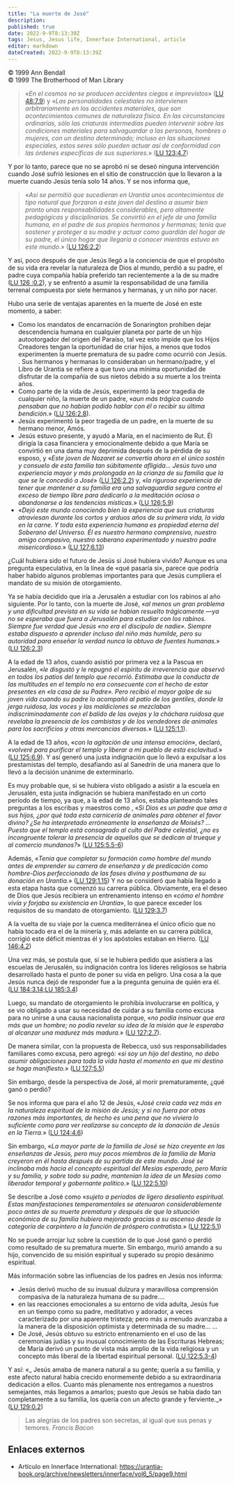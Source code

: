 ```yaml
---
title: "La muerte de José"
description: 
published: true
date: 2022-9-9T8:13:39Z
tags: Jesus, Jesus life, Innerface International, article
editor: markdown
dateCreated: 2022-9-9T8:13:39Z
---
```


<p class="v-card v-sheet theme--light grey lighten-3 px-2">© 1999 Ann Bendall<br>© 1999 The Brotherhood of Man Library</p>

> «_En el cosmos no se producen accidentes ciegos e imprevistos_» ([LU 48:7.9](/es/The_Urantia_Book/48#p7_9)) y «_Las personalidades celestiales no intervienen arbitrariamente en los accidentes materiales, que son acontecimientos comunes de naturaleza física. En las circunstancias ordinarias, sólo las criaturas intermedias pueden intervenir sobre las condiciones materiales para salvaguardar a las personas, hombres o mujeres, con un destino determinado; incluso en las situaciones especiales, estos seres sólo pueden actuar así de conformidad con las órdenes específicas de sus superiores._» ([LU 123:4.7](/es/The_Urantia_Book/123#p4_7))

Y por lo tanto, parece que no se aprobó ni se deseó ninguna intervención cuando José sufrió lesiones en el sitio de construcción que lo llevaron a la muerte cuando Jesús tenía solo 14 años. Y se nos informa que,

> «_Así se permitió que sucedieran en Urantia unos acontecimientos de tipo natural que forzaron a este joven del destino a asumir bien pronto unas responsabilidades considerables, pero altamente pedagógicas y disciplinarias. Se convirtió en el jefe de una familia humana, en el padre de sus propios hermanos y hermanas; tenía que sostener y proteger a su madre y actuar como guardián del hogar de su padre, el único hogar que llegaría a conocer mientras estuvo en este mundo._» ([LU 126:2.2](/es/The_Urantia_Book/126#p2_2 ))

Y así, poco después de que Jesús llegó a la conciencia de que el propósito de su vida era revelar la naturaleza de Dios al mundo, perdió a su padre, el padre cuya compañía había preferido tan recientemente a la de su madre ([LU 126 :0.2](/es/The_Urantia_Book/126#p0_2)), y se enfrentó a asumir la responsabilidad de una familia terrenal compuesta por siete hermanos y hermanas, y un niño por nacer.

Hubo una serie de ventajas aparentes en la muerte de José en este momento, a saber:

- Como los mandatos de encarnación de Sonarington prohíben dejar descendencia humana en cualquier planeta por parte de un hijo autootorgador del origen del Paraíso, tal vez esto impide que los Hijos Creadores tengan la oportunidad de criar hijos, a menos que todos experimenten la muerte prematura de su padre como ocurrió con Jesús. . Sus hermanos y hermanas lo consideraban un hermano/padre, y el Libro de Urantia se refiere a que tuvo una mínima oportunidad de disfrutar de la compañía de sus nietos debido a su muerte a los treinta años.
- Como parte de la vida de Jesús, experimentó la peor tragedia de cualquier niño, la muerte de un padre, «_aun más trágica cuando pensaban que no habían podido hablar con él o recibir su última bendición._» ([LU 126:2.8](/es/The_Urantia_Book/126#p2_8)).
- Jesús experimentó la peor tragedia de un padre, en la muerte de su hermano menor, Amós.
- Jesús estuvo presente, y ayudó a María, en el nacimiento de Rut. Él dirigía la casa financiera y emocionalmente debido a que María se convirtió en una dama muy deprimida después de la pérdida de su esposo, y «_Este joven de Nazaret se convertía ahora en el único sostén y consuelo de esta familia tan súbitamente afligida... Jesús tuvo una experiencia mayor y más prolongada en la crianza de su familia que la que se le concedió a José_» ([LU 126:2.2](/es/The_Urantia_Book/126#p2_2)) y, «_la rigurosa experiencia de tener que mantener a su familia era una salvaguardia segura contra el exceso de tiempo libre para dedicarlo a la meditación ociosa o abandonarse a las tendencias místicas._» ([LU 126:5.9](/es/The_Urantia_Book/126#p5_9))
- «_Dejó este mundo conociendo bien la experiencia que sus criaturas atraviesan durante los cortos y arduos años de su primera vida, la vida en la carne. Y toda esta experiencia humana es propiedad eterna del Soberano del Universo. Él es nuestro hermano comprensivo, nuestro amigo compasivo, nuestro soberano experimentado y nuestro padre misericordioso._» ([LU 127:6.13](/es/The_Urantia_Book/127#p6_13))

¿Cuál hubiera sido el futuro de Jesús si José hubiera vivido? Aunque es una pregunta especulativa, en la línea de «qué pasaría si», parece que podría haber habido algunos problemas importantes para que Jesús cumpliera el mandato de su misión de otorgamiento.

Ya se había decidido que iría a Jerusalén a estudiar con los rabinos al año siguiente. Por lo tanto, con la muerte de José, «_al menos un gran problema y una dificultad prevista en su vida se habían resuelto trágicamente —ya no se esperaba que fuera a Jerusalén para estudiar con los rabinos. Siempre fue verdad que Jesús «no era el discípulo de nadie». Siempre estaba dispuesto a aprender incluso del niño más humilde, pero su autoridad para enseñar la verdad nunca la obtuvo de fuentes humanas._» ([LU 126:2.3](/es/The_Urantia_Book/126#p2_3))

A la edad de 13 años, cuando asistió por primera vez a la Pascua en Jerusalén, «_le disgustó y le repugnó el espíritu de irreverencia que observó en todos los patios del templo que recorrió. Estimaba que la conducta de las multitudes en el templo no era consecuente con el hecho de estar presentes en «la casa de su Padre». Pero recibió el mayor golpe de su joven vida cuando su padre lo acompañó al patio de los gentiles, donde la jerga ruidosa, las voces y las maldiciones se mezclaban indiscriminadamente con el balido de las ovejas y la cháchara ruidosa que revelaba la presencia de los cambistas y de los vendedores de animales para los sacrificios y otras mercancías diversas._» ([LU 125:1.1](/es/The_Urantia_Book/125#p1_1)).

A la edad de 13 años, «_con la agitación de una intensa emoción_», declaró, «_volveré para purificar el templo y liberar a mi pueblo de esta esclavitud._» ([LU 125:6.9](/es/The_Urantia_Book/125#p6_9)). Y así generó una justa indignación que lo llevó a expulsar a los prestamistas del templo, desafiando así al Sanedrín de una manera que lo llevó a la decisión unánime de exterminarlo.

Es muy probable que, si se hubiera visto obligado a asistir a la escuela en Jerusalén, esta justa indignación se hubiera manifestado en un corto período de tiempo, ya que, a la edad de 13 años, estaba planteando tales preguntas a los escribas y maestros como , «_Si Dios es un padre que ama a sus hijos, ¿por qué toda esta carnicería de animales para obtener el favor divino? ¿Se ha interpretado erróneamente la enseñanza de Moisés? ... Puesto que el templo está consagrado al culto del Padre celestial, ¿no es incongruente tolerar la presencia de aquellos que se dedican al trueque y al comercio mundanos?_» ([LU 125:5.5-6](/es/The_Urantia_Book/125#p5_5 ))

Además, «_Tenía que completar su formación como hombre del mundo antes de emprender su carrera de enseñanza y de predicación como hombre-Dios perfeccionado de las fases divina y posthumana de su donación en Urantia._» ([LU 129:1.15](/es/The_Urantia_Book/129#p1_15)) Y no se consideró que había llegado a esta etapa hasta que comenzó su carrera pública. Obviamente, era el deseo de Dios que Jesús recibiera un entrenamiento intenso en «_cómo el hombre vivía y forjaba su existencia en Urantia_», lo que parece exceder los requisitos de su mandato de otorgamiento. ([LU 129:3.7](/es/The_Urantia_Book/129#p3_7))

A la vuelta de su viaje por la cuenca mediterránea el único oficio que no había tocado era el de la minería y, más adelante en su carrera pública, corrigió este déficit mientras él y los apóstoles estaban en Hierro. ([LU 146:4.2](/es/The_Urantia_Book/146#p4_2))

Una vez más, se postula que, si se le hubiera pedido que asistiera a las escuelas de Jerusalén, su indignación contra los líderes religiosos se habría desarrollado hasta el punto de poner su vida en peligro. Una cosa a la que Jesús nunca dejó de responder fue a la pregunta genuina de quién era él. ([LU 184:3.14](/es/The_Urantia_Book/184#p3_14);[LU 185:3.4](/es/The_Urantia_Book/185#p3_4))

Luego, su mandato de otorgamiento le prohibía involucrarse en política, y se vio obligado a usar su necesidad de cuidar a su familia como excusa para no unirse a una causa nacionalista porque, «_no podía insinuar que era más que un hombre; no podía revelar su idea de la misión que le esperaba al alcanzar una madurez más madura._» ([LU 127:2.7](/es/The_Urantia_Book/127#p2_7)).

De manera similar, con la propuesta de Rebecca, usó sus responsabilidades familiares como excusa, pero agregó: «_si soy un hijo del destino, no debo asumir obligaciones para toda la vida hasta el momento en que mi destino se haga manifiesto._» ([LU 127:5.5](/es/The_Urantia_Book/127#p5_5))

Sin embargo, desde la perspectiva de José, al morir prematuramente, ¿qué ganó o perdió?

Se nos informa que para el año 12 de Jesús, «_José creía cada vez más en la naturaleza espiritual de la misión de Jesús; y si no fuera por otras razones más importantes, de hecho es una pena que no viviera lo suficiente como para ver realizarse su concepto de la donación de Jesús en la Tierra._» ([LU 124:4.6](/es/The_Urantia_Book/124#p4_6 ))

Sin embargo, «_La mayor parte de la familia de José se hizo creyente en las enseñanzas de Jesús, pero muy pocos miembros de la familia de María creyeron en él hasta después de su partida de este mundo. José se inclinaba más hacia el concepto espiritual del Mesías esperado, pero María y su familia, y sobre todo su padre, mantenían la idea de un Mesías como liberador temporal y gobernante político._» ([LU 122:5.10](/es/The_Urantia_Book/122#p5_10))

Se describe a José como «_sujeto a períodos de ligero desaliento espiritual. Estas manifestaciones temperamentales se atenuaron considerablemente poco antes de su muerte prematura y después de que la situación económica de su familia hubiera mejorado gracias a su ascenso desde la categoría de carpintero a la función de próspero contratista._» ([LU 122:5.1](/es/The_Urantia_Book/122#p5_1))

No se puede arrojar luz sobre la cuestión de lo que José ganó o perdió como resultado de su prematura muerte. Sin embargo, murió amando a su hijo, convencido de su misión espiritual y superado su propio desánimo espiritual.

Más información sobre las influencias de los padres en Jesús nos informa:

- Jesús derivó mucho de su inusual dulzura y maravillosa comprensión compasiva de la naturaleza humana de su padre....
- en las reacciones emocionales a su entorno de vida adulta, Jesús fue en un tiempo como su padre, meditativo y adorador, a veces caracterizado por una aparente tristeza; pero más a menudo avanzaba a la manera de la disposición optimista y determinada de su madre... ...
- De José, Jesús obtuvo su estricto entrenamiento en el uso de las ceremonias judías y su inusual conocimiento de las Escrituras Hebreas; de María derivó un punto de vista más amplio de la vida religiosa y un concepto más liberal de la libertad espiritual personal. ([LU 122:5.3-4](/es/The_Urantia_Book/122#p5_3))

Y así: «_ Jesús amaba de manera natural a su gente; quería a su familia, y este afecto natural había crecido enormemente debido a su extraordinaria dedicación a ellos. Cuanto más plenamente nos entregamos a nuestros semejantes, más llegamos a amarlos; puesto que Jesús se había dado tan completamente a su familia, los quería con un afecto grande y ferviente._» ([LU 129:0.2](/es/The_Urantia_Book/129#p0_2))

> Las alegrías de los padres son secretas, al igual que sus penas y temores.
> _Francis Bacon_

## Enlaces externos

- Artículo en Innerface International: https://urantia-book.org/archive/newsletters/innerface/vol6_5/page9.html


